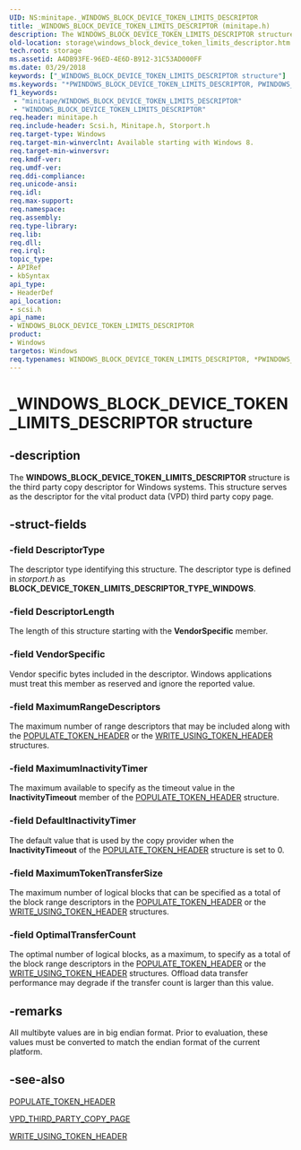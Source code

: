 ```yaml
---
UID: NS:minitape._WINDOWS_BLOCK_DEVICE_TOKEN_LIMITS_DESCRIPTOR
title: _WINDOWS_BLOCK_DEVICE_TOKEN_LIMITS_DESCRIPTOR (minitape.h)
description: The WINDOWS_BLOCK_DEVICE_TOKEN_LIMITS_DESCRIPTOR structure is the third party copy descriptor for Windows systems.
old-location: storage\windows_block_device_token_limits_descriptor.htm
tech.root: storage
ms.assetid: A4DB93FE-96ED-4E6D-B912-31C53AD000FF
ms.date: 03/29/2018
keywords: ["_WINDOWS_BLOCK_DEVICE_TOKEN_LIMITS_DESCRIPTOR structure"]
ms.keywords: "*PWINDOWS_BLOCK_DEVICE_TOKEN_LIMITS_DESCRIPTOR, PWINDOWS_BLOCK_DEVICE_TOKEN_LIMITS_DESCRIPTOR, PWINDOWS_BLOCK_DEVICE_TOKEN_LIMITS_DESCRIPTOR structure pointer [Storage Devices], WINDOWS_BLOCK_DEVICE_TOKEN_LIMITS_DESCRIPTOR, WINDOWS_BLOCK_DEVICE_TOKEN_LIMITS_DESCRIPTOR structure [Storage Devices], _WINDOWS_BLOCK_DEVICE_TOKEN_LIMITS_DESCRIPTOR, scsi/PWINDOWS_BLOCK_DEVICE_TOKEN_LIMITS_DESCRIPTOR, scsi/WINDOWS_BLOCK_DEVICE_TOKEN_LIMITS_DESCRIPTOR, storage.windows_block_device_token_limits_descriptor"
f1_keywords:
 - "minitape/WINDOWS_BLOCK_DEVICE_TOKEN_LIMITS_DESCRIPTOR"
 - "WINDOWS_BLOCK_DEVICE_TOKEN_LIMITS_DESCRIPTOR"
req.header: minitape.h
req.include-header: Scsi.h, Minitape.h, Storport.h
req.target-type: Windows
req.target-min-winverclnt: Available starting with Windows 8.
req.target-min-winversvr: 
req.kmdf-ver: 
req.umdf-ver: 
req.ddi-compliance: 
req.unicode-ansi: 
req.idl: 
req.max-support: 
req.namespace: 
req.assembly: 
req.type-library: 
req.lib: 
req.dll: 
req.irql: 
topic_type:
- APIRef
- kbSyntax
api_type:
- HeaderDef
api_location:
- scsi.h
api_name:
- WINDOWS_BLOCK_DEVICE_TOKEN_LIMITS_DESCRIPTOR
product:
- Windows
targetos: Windows
req.typenames: WINDOWS_BLOCK_DEVICE_TOKEN_LIMITS_DESCRIPTOR, *PWINDOWS_BLOCK_DEVICE_TOKEN_LIMITS_DESCRIPTOR
---
```


# _WINDOWS_BLOCK_DEVICE_TOKEN_LIMITS_DESCRIPTOR structure


## -description


The <b>WINDOWS_BLOCK_DEVICE_TOKEN_LIMITS_DESCRIPTOR</b> structure is the third party copy descriptor for Windows systems. This structure serves as the descriptor for the vital product data (VPD) third party copy page.


## -struct-fields




### -field DescriptorType

The descriptor type identifying this structure. The descriptor type is defined in <i>storport.h</i> as <b>BLOCK_DEVICE_TOKEN_LIMITS_DESCRIPTOR_TYPE_WINDOWS</b>.


### -field DescriptorLength

The length of this structure starting with the <b>VendorSpecific</b> member.


### -field VendorSpecific

Vendor specific bytes included in the descriptor. Windows applications must treat this member as reserved and ignore the reported value.


### -field MaximumRangeDescriptors

The maximum number of range descriptors that may be included along with the <a href="https://docs.microsoft.com/windows-hardware/drivers/ddi/storport/ns-storport-populate_token_header">POPULATE_TOKEN_HEADER</a> or the <a href="https://docs.microsoft.com/windows-hardware/drivers/ddi/minitape/ns-minitape-write_using_token_header">WRITE_USING_TOKEN_HEADER</a> structures.


### -field MaximumInactivityTimer

The maximum available to specify as the timeout value in the <b>InactivityTimeout</b> member of the <a href="https://docs.microsoft.com/windows-hardware/drivers/ddi/storport/ns-storport-populate_token_header">POPULATE_TOKEN_HEADER</a> structure.


### -field DefaultInactivityTimer

The default value that is used by the copy provider when the <b>InactivityTimeout</b> of the <a href="https://docs.microsoft.com/windows-hardware/drivers/ddi/storport/ns-storport-populate_token_header">POPULATE_TOKEN_HEADER</a> structure is set to 0.


### -field MaximumTokenTransferSize

The maximum number of logical blocks that can be specified as a total of the block range descriptors in the <a href="https://docs.microsoft.com/windows-hardware/drivers/ddi/storport/ns-storport-populate_token_header">POPULATE_TOKEN_HEADER</a> or the <a href="https://docs.microsoft.com/windows-hardware/drivers/ddi/minitape/ns-minitape-write_using_token_header">WRITE_USING_TOKEN_HEADER</a> structures.


### -field OptimalTransferCount

The optimal number of logical blocks, as a maximum, to specify as a total of the block range descriptors in the <a href="https://docs.microsoft.com/windows-hardware/drivers/ddi/storport/ns-storport-populate_token_header">POPULATE_TOKEN_HEADER</a> or the <a href="https://docs.microsoft.com/windows-hardware/drivers/ddi/minitape/ns-minitape-write_using_token_header">WRITE_USING_TOKEN_HEADER</a> structures. Offload data transfer performance may degrade if the transfer count is larger than this value.


## -remarks



All multibyte values are in big endian format. Prior to evaluation, these values must be converted to match the endian format of the current platform.




## -see-also




<a href="https://docs.microsoft.com/windows-hardware/drivers/ddi/storport/ns-storport-populate_token_header">POPULATE_TOKEN_HEADER</a>



<a href="https://docs.microsoft.com/windows-hardware/drivers/ddi/scsi/ns-scsi-_vpd_third_party_copy_page">VPD_THIRD_PARTY_COPY_PAGE</a>



<a href="https://docs.microsoft.com/windows-hardware/drivers/ddi/minitape/ns-minitape-write_using_token_header">WRITE_USING_TOKEN_HEADER</a>
 

 


